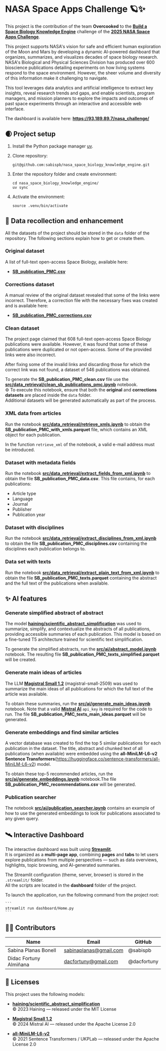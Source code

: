 # NASA Space Apps Challenge 🪐✨

This project is the contribution of the team **Overcooked** to the [**Build a Space Biology Knowledge Engine**](https://www.spaceappschallenge.org/2025/challenges/build-a-space-biology-knowledge-engine/) challenge of the [**2025 NASA Space Apps Challenge**](https://www.spaceappschallenge.org/).

This project supports NASA's vision for safe and efficient human exploration of the Moon and Mars by developing a dynamic AI-powered dashboard that organizes, summarizes, and visualizes decades of space biology research. NASA's Biological and Physical Sciences Division has produced over 600 bioscience publications detailing experiments on how living systems respond to the space environment. However, the sheer volume and diversity of this information make it challenging to navigate.

This tool leverages data analytics and artificial intelligence to extract key insights, reveal research trends and gaps, and enable scientists, program managers, and mission planners to explore the impacts and outcomes of past space experiments through an interactive and accessible web interface.

The dashboard is available here: **https://93.189.89.7/nasa_challenge/**

## 🌒 Project setup

1. Install the Python package manager [uv](vhttps://pypi.org/project/uv/).

2. Clone repository:
    ```
    git@github.com:sabispb/nasa_space_biology_knowledge_engine.git
    ````

3. Enter the repository folder and create environment:
    ```
    cd nasa_space_biology_knowledge_engine/
    uv sync
    ```

4. Activate the environment:
    ```
    source .venv/bin/activate
    ```


## 🚀 Data recollection and enhancement

All the datasets of the project should be stored in the `data` folder of the repository. The following sections explain how to get or create them.

### Original dataset

A list of full-text open-access Space Biology, available here:
- [**SB_publication_PMC.csv**](https://github.com/jgalazka/SB_publications/tree/main)

### Corrections dataset

A manual review of the original dataset revealed that some of the links were incorrect. Therefore, a correction file with the necessary fixes was created and is available here:

- [**SB_publication_PMC_corrections.csv**](https://drive.google.com/file/d/1ICgjp5-dnOKF2vNTJVsLgMsdzDHlijko/view?usp=sharing)

### Clean dataset

The project page claimed that 608 full-text open-access Space Biology publications were available. However, it was found that some of these publications were duplicated or not open-access. Some of the provided links were also incorrect.

After fixing some of the invalid links and discarding those for which the correct link was not found, a dataset of 546 publications was obtained.

To generate the **SB_publication_PMC_clean.csv** file use the [**src/data_retrieval/clean_sb_publications_pmc.ipynb**](src/data_retrieval/clean_sb_publications_pmc.ipynb) notebook.\
⚙️ To execute this notebook, ensure that both the **original** and **corrections datasets** are placed inside the `data` folder.\
Additional datasets will be generated automatically as part of the process.

### XML data from articles

Run the notebook [**src/data_retrieval/retrieve_xmls.ipynb**](src/data_retrieval/retrieve_xmls.ipynb) to obtain the **SB_publication_PMC_with_xmls.parquet** file, which contains an XML object for each publication.

In the function `retrieve_xml` of the notebook, a valid e-mail address must be introduced.

### Dataset with metadata fields

Run the notebook [**src/data_retrieval/extract_fields_from_xml.ipynb**](src/data_retrieval/extract_fields_from_xml.ipynb) to obtain the file **SB_publication_PMC_data.csv**. This file contains, for each publications:
- Article type
- Language
- Journal
- Publisher
- Publication year

### Dataset with disciplines

Run the notebook [**src/data_retrieval/extract_disciplines_from_xml.ipynb**](src/data_retrieval/extract_disciplines_from_xml.ipynb) to obtain the file **SB_publication_PMC_disciplines.csv** containing the disciplines each publication belongs to.

### Data set with texts

Run the notebook [**src/data_retrieval/extract_plain_text_from_xml.ipynb**](src/data_retrieval/extract_plain_text_from_xml.ipynb) to obtain the file **SB_publication_PMC_texts.parquet** containing the abstract and the full text of the publications when available.

## ✨ AI features

### Generate simplified abstract of abstract

The model [**haining/scientific_abstract_simplification**](https://huggingface.co/haining/scientific_abstract_simplification) was used to summarize, simplify, and contextualize the abstracts of all publications, providing accessible summaries of each publication. This model is based on a fine-tuned T5 architecture trained for scientific text simplification.

To generate the simplified abstracts, run the [**src/ai/abstract_model.ipynb**](src/ai/abstract_model.ipynb) notebook. The resulting file **SB_publication_PMC_texts_simplified.parquet** will be created.

### Generate main ideas of articles

The LLM [**Magistral Small 1.2**](https://docs.mistral.ai/getting-started/models/models_overview/) (magistral-small-2509) was used to summarize the main ideas of all publications for which the full text of the article was available.

To obtain these summaries, run the [**src/ai/generate_main_ideas.ipynb**](src/ai/generate_main_ideas.ipynb) notebook. Note that a valid [**Mistral AI**](https://mistral.ai/) `api_key` is required for the code to run. The file **SB_publication_PMC_texts_main_ideas.parquet** will be generated.

### Generate embeddings and find similar articles

A vector database was created to find the top 5 similar publications for each publication in the dataset. The title, abstract and chunked text of all publications (when available) were embedded using the  **all-MiniLM-L6-v2 Sentence Transformers**(https://huggingface.co/sentence-transformers/all-MiniLM-L6-v2) model.

To obtain these top-5 recommended articles, run the [**src/ai/generate_embeddings.ipynb**](src/ai/generate_embeddings.ipynb) notebook.The file **SB_publication_PMC_recommendations.csv** will be generated. 

### Publication searcher

The notebook [**src/ai/publication_searcher.ipynb**](src/ai/publication_searcher.ipynb) contains an example of how to use the generated embeddings to look for publications associated to any given query.

## 🛰️ Interactive Dashboard

The interactive dashboard was built using [**Streamlit**](https://streamlit.io/).  
It is organized as a **multi-page app**, combining **pages** and **tabs** to let users explore publications from multiple perspectives — such as data overviews, highlights, topic browsing, and AI-generated summaries.  

The Streamlit configuration (theme, server, browser) is stored in the `.streamlit/` folder.  
All the scripts are located in the **dashboard** folder of the project.  

To launch the application, run the following command from the project root:  

    ```
    streamlit run dashboard/Home.py
    ```

## 👩‍🚀 Contributors

| Name           | Email                 | GitHub |
|----------------|-----------------------|--------|
| Sabina Planas Bonell | sabinaplanas@gmail.com | @sabispb
| Didac Fortuny Almiñana | dacfortuny@gmail.com | @dacfortuny

## 🔭 Licenses

This project uses the following models:

- [**haining/scientific_abstract_simplification**](https://huggingface.co/haining/scientific_abstract_simplification)  
  © 2023 Haining — released under the MIT License  

- [**Magistral Small 1.2**](https://docs.mistral.ai/getting-started/models/models_overview/)  
  © 2024 Mistral AI — released under the Apache License 2.0  

- [**all-MiniLM-L6-v2**](https://huggingface.co/sentence-transformers/all-MiniLM-L6-v2)  
  © 2021 Sentence Transformers / UKPLab — released under the Apache License 2.0
